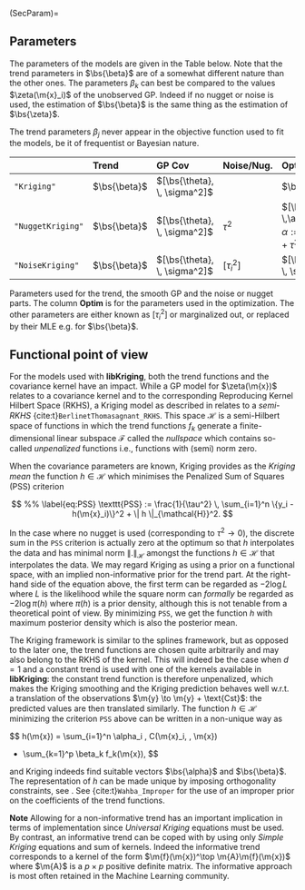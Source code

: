 (SecParam)=
## Parameters

The parameters of the models are given in the Table below. Note that
the trend parameters in $\bs{\beta}$ are of a somewhat
different nature than the other ones. The parameters $\beta_k$ can
best be compared to the values $\zeta(\m{x}_i)$ of the unobserved
GP. Indeed if no nugget or noise is used, the estimation of
$\bs{\beta}$ is the same thing as the estimation of
$\bs{\zeta}$.

The trend parameters $\beta_j$ never appear in the objective function
used to fit the models, be it of frequentist or Bayesian nature.

|   | Trend  | GP Cov  | Noise/Nug.   | Optim  |
|:--|:--|:--|:--|:--|
| `"Kriging"`  | $\bs{\beta}$ | $[\bs{\theta}, \, \sigma^2]$ |   | $\bs{\theta}$  |
| `"NuggetKriging"`| $\bs{\beta}$  | $[\bs{\theta}, \, \sigma^2]$  |  $\tau^2$   | $[\bs{\theta}, \,\alpha]$, $\alpha:=\sigma^2/(\sigma^2 + \tau^2)$  |
| `"NoiseKriging"` | $\bs{\beta}$  | $[\bs{\theta}, \, \sigma^2]$  | $[\tau_i^2]$  | $[\bs{\theta}, \, \sigma^2]$  |

Parameters used for the trend, the smooth GP
and the noise or nugget parts. The column **Optim** is for
the parameters used in the optimization. The other parameters are
either known as $[\tau_i^2]$ or marginalized out, or replaced by
their MLE e.g. for $\bs{\beta}$.

## Functional point of view

For the models used with **libKriging**, both the trend functions and
the covariance kernel have an impact. While a GP model for
$\zeta(\m{x})$ relates to a covariance kernel and to the
corresponding Reproducing Kernel Hilbert Space (RKHS), a Kriging model
as described in [](SecKrigingModels) relates to a *semi-RKHS*
{cite:t}`BerlinetThomasagnant_RKHS`.  This space $\mathcal{H}$ is a
semi-Hilbert space of functions in which the trend functions $f_k$
generate a finite-dimensional linear subspace $\mathcal{F}$ called the
*nullspace* which contains so-called *unpenalized* functions i.e.,
functions with (semi) norm zero.

When the covariance parameters are known, Kriging provides as the
*Kriging mean* the function $h \in \mathcal{H}$ which minimises the
Penalized Sum of Squares (PSS) criterion

$$
  %% \label{eq:PSS}
  \texttt{PSS} := \frac{1}{\tau^2} \,
  \sum_{i=1}^n \{y_i - h(\m{x}_i)\}^2 + \| h \|_{\mathcal{H}}^2.
$$

In the case where no nugget is used (corresponding to $\tau^2 \to 0$),
the discrete sum in the $\texttt{PSS}$ criterion is actually zero at the
optimum so that $h$ interpolates the data and has minimal norm
$\|.\|_{\mathcal{H}}$ amongst the functions $h \in \mathcal{H}$ that
interpolates the data. We may regard Kriging as using a prior on a
functional space, with an implied non-informative prior for the trend
part. At the right-hand side of the equation above, the first term can be
regarded as $-2 \log L$ where $L$ is the likelihood while the square
norm can *formally* be regarded as $-2 \log \pi(h)$ where
$\pi(h)$ is a prior density, although this is not tenable from a
theoretical point of view. By minimizing $\texttt{PSS}$, we get the
function $h$ with maximum posterior density which is also the
posterior mean.

The Kriging framework is similar to the splines framework, but as
opposed to the later one, the trend functions are chosen quite
arbitrarily and may also belong to the RKHS of the kernel. This will
indeed be the case when $d=1$ and a constant trend is used with one of
the kernels available in **libKriging**: the constant trend function
is therefore unpenalized, which makes the Kriging smoothing and the
Kriging prediction behaves well w.r.t. a translation of the
observations $\m{y} \to \m{y} + \text{Cst}$: the predicted
values are then translated similarly. The function $h \in \mathcal{H}$
minimizing the criterion $\texttt{PSS}$ above can be written in a
non-unique way as

$$
h(\m{x}) = \sum_{i=1}^n \alpha_i \, C(\m{x}_i, \, \m{x})
+ \sum_{k=1}^p \beta_k f_k(\m{x}),
$$

and Kriging indeeds find suitable vectors $\bs{\alpha}$ and
$\bs{\beta}$. The representation of $h$ can be made unique by
imposing orthogonality constraints, see [](SecBending).
See {cite:t}`Wahba_Improper` for the use of an improper
prior on the coefficients of the trend functions.

**Note** Allowing for a non-informative trend has an important
  implication in terms of implementation since *Universal Kriging*
  equations must be used. By contrast, an informative trend can be
  coped with by using only *Simple Kriging* equations and sum of
  kernels. Indeed the informative trend corresponds to a kernel of the
  form $\m{f}(\m{x})^\top \m{A}\m{f}(\m{x})$
  where $\m{A}$ is a $p \times p$ positive definite matrix. The
  informative approach is most often retained in the Machine Learning
  community.
